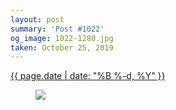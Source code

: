 ```yaml
---
layout: post
summary: 'Post #1022'
og_image: 1022-1280.jpg
taken: October 25, 2019
---
```


<div class="post">
 <time>
  <a href="/1022">
   {{ page.date | date: "%B %-d, %Y" }}
  </a>
 </time>
 <a href="/1022">
  <figure data-taken="10/25/2019">
   <img sizes="(min-width: 700px) 50vw, calc(100vw - 2rem)" src="{{ site.assets_url }}/1022-640.jpg" srcset="{{ site.assets_url }}/1022-320.jpg 320w, {{ site.assets_url }}/1022-640.jpg 640w, {{ site.assets_url }}/1022-960.jpg 960w, {{ site.assets_url }}/1022-1280.jpg 1280w"/>
  </figure>
 </a>
</div>
